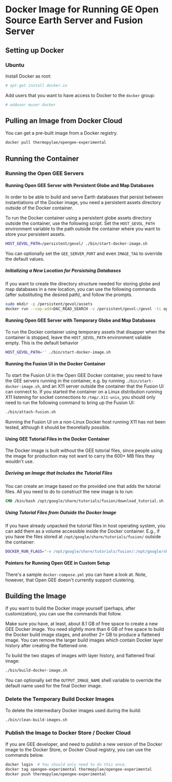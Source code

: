 # Docker Image for Running GE Open Source Earth Server and Fusion Server

## Setting up Docker

### Ubuntu

Install Docker as root:

```BASH
# apt-get install docker.io
```

Add users that you want to have access to Docker to the `docker` group:

```BASH
# adduser muser docker
```


## Pulling an Image from Docker Cloud

You can get a pre-built image from a Docker registry.

```BASH
docker pull thermopylae/opengee-experimental
```


## Running the Container

### Running the Open GEE Servers

#### Running Open GEE Server with Persistent Globe and Map Databases

In order to be able to build and serve Earth databases that persist between 
instantiations of the Docker image, you need a persistent assets directory 
outside of the Docker container.

To run the Docker container using a persistent globe assets directory outside 
the container, use the following script.  Set the `HOST_GEVOL_PATH`
environment variable to the path outside the container where you want to store
your persistent assets.

```BASH
HOST_GEVOL_PATH=/persistent/gevol/ ./bin/start-docker-image.sh
```

You can optionally set the `GEE_SERVER_PORT` and even  `IMAGE_TAG` to override
the default values.


##### Initializing a New Location for Persistsing Databases

If you want to create the directory structure needed for storing globe and map
databases in a new location, you can use the following commands (after
substituting the desired path), and follow the prompts.

```BASH
sudo mkdir -p /persistent/gevol/assets
docker run --cap-add=DAC_READ_SEARCH -v /persistent/gevol:/gevol -ti opengee-experimental /opt/google/bin/geconfigureassetroot --new --assetroot /gevol/assets
```


#### Running Open GEE Server with Temporary Globe and Map Databases

To run the Docker container using temporary assets that disapper when the 
container is stopped, leave the `HOST_GEVOL_PATH` environment valiable empty.
This is the default behavior

```BASH
HOST_GEVOL_PATH='' ./bin/start-docker-image.sh
```


#### Running the Fusion UI in the Docker Container

To start the Fusion UI in the Open GEE Docker container, you need to have
the GEE servers running in the container, e.g. by running
`./bin/start-docker-image.sh`, and an X11 server outside the container that
the Fusion UI can connect to.  If you started the container on a Linux 
distribution running X11 listening for socket connections to `/tmp/.X11-unix`,
you should only need to run the following command to bring up the Fusion UI:

```BASH
./bin/attach-fusion.sh
```

Running the Fusion UI on a non-Linux Docker host running X11 has not been
tested, although it should be theoretially possible.


#### Using GEE Tutorial Files in the Docker Container

The Docker image is built without the GEE tutorial files, since people using
the image for production may not want to carry the 600+ MB files they wouldn't
use.

##### Deriving an Image that Includes the Tutorial Files

You can create an image based on the provided one that adds the tutorial
files. All you need to do to construct the new image is to run:

```Dockerfile
CMD /bin/bash /opt/google/share/tutorials/fusion/download_tutorial.sh
```


##### Using Tutorial Files from Outside the Docker Image

If you have already unpacked the tutorial files in host operating system, you
can add them as a volume accessible inside the Docker container.  E.g., if you
have the files stored at `/opt/google/share/tutorials/fusion/` outside the
container:

```BASH
DOCKER_RUN_FLAGS="-v /opt/google/share/tutorials/fusion/:/opt/google/share/tutorials/fusion/" ./bin/start-docker-image.sh
```


#### Pointers for Running Open GEE in Custom Setup

There's a sample `docker-compose.yml` you can have a look at.  Note, however,
that Open GEE doesn't currently support clustering.


## Building the Image

If you want to build the Docker image yourself (perhaps, after customization),
you can use the commands that follow.

Make sure you have, at least, about 8.1 GB of free space to create a new GEE 
Docker image.  You need slightly more than 6 GB of free space to build
the Docker build image stages, and another 2+ GB to produce a flattened
image.  You can remove the larger build images which contain Docker layer
history after creating the flattened one.

To build the two stages of images with layer history, and flattened final
image:

```BASH
./bin/build-docker-image.sh
```

You can optionally set the `OUTPUT_IMAGE_NAME` shell variable to override the
default name used for the final Docker image.


### Delete the Temporary Build Docker Images

To delete the intermediary Docker images used during the build:

```BASH
./bin/clean-build-images.sh
```


### Publish the Image to Docker Store / Docker Cloud

If you are GEE developer, and need to publish a new version of the Docker 
image to the Docker Store, or Docker Cloud registry, you can use the commands 
below.

```BASH
docker login  # You should only need to do this once.
docker tag opengee-experimental thermopylae/opengee-experimental
docker push thermopylae/opengee-experimental
```
